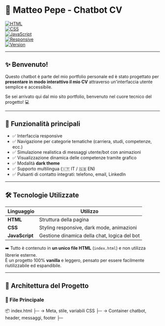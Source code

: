 # 🧠 Matteo Pepe - Chatbot CV

[![HTML](https://img.shields.io/badge/code-HTML-blue)](https://developer.mozilla.org/en-US/docs/Web/HTML)  
[![CSS](https://img.shields.io/badge/style-CSS-blueviolet)](https://developer.mozilla.org/en-US/docs/Web/CSS)  
[![JavaScript](https://img.shields.io/badge/script-JavaScript-yellow)](https://developer.mozilla.org/en-US/docs/Web/JavaScript)  
[![Responsive](https://img.shields.io/badge/UI-Responsive-informational)]()  
[![Version](https://img.shields.io/badge/version-1.0-green)]()

---

## ✨ Benvenuto!

Questo chatbot è parte del mio portfolio personale ed è stato progettato per **presentare in modo interattivo il mio CV** attraverso un'interfaccia utente semplice e accessibile.

Se sei arrivato qui dal mio sito portfolio, benvenuto nel cuore tecnico del progetto! 💻

---

## 📌 Funzionalità principali

- ✅ Interfaccia responsive  
- ✅ Navigazione per categorie tematiche (carriera, studi, competenze, ecc.)  
- ✅ Simulazione realistica di messaggi utente/bot con animazioni  
- ✅ Visualizzazione dinamica delle competenze tramite grafico  
- ✅ Modalità **dark theme**  
- ✅ Supporto multilingua (🇮🇹 IT / 🇬🇧 EN)  
- ✅ Pulsanti di contatto integrati: telefono, email, LinkedIn  

---

## 🛠️ Tecnologie Utilizzate

| Linguaggio      | Utilizzo                                         |
|-----------------|--------------------------------------------------|
| **HTML**        | Struttura della pagina                          |
| **CSS**         | Styling responsive, dark mode, animazioni       |
| **JavaScript**  | Gestione dinamica della chat, logica del bot    |

➡️ Tutto è contenuto in **un unico file HTML** (`index.html`) e non utilizza librerie esterne.  
È un progetto 100% **vanilla** e leggero, pensato per essere facilmente riutilizzabile ed espandibile.

---

## 🧩 Architettura del Progetto

### 📂 File Principale

📦 index.html
├─ <head> → Meta, stile, variabili CSS
├─ <body> → Container chatbot, header, messaggi, footer
├─ <script> → Dataset (domande/risposte) + logica bot
└─ <style> → Layout e animazioni responsive + dark theme

yaml
Copia
Modifica

---

## 🔄 Flusso di Interazione

1. All’avvio, il bot mostra un **messaggio di benvenuto**.  
2. L’utente sceglie una **categoria** (es. "Le mie competenze").  
3. Il bot mostra una serie di **domande predefinite**.  
4. Alla selezione di una domanda, viene generata una **risposta**, eventualmente con un **grafico animato** delle competenze.  
5. L’utente può tornare al **menu delle categorie** in qualsiasi momento.

---

## 🧪 Come Usarlo

### ▶️ Anteprima Live

Puoi vedere il chatbot live sul mio portfolio, oppure clonare il progetto per provarlo localmente.

### 📥 Istruzioni

1. Clona il progetto:
git clone https://github.com/tuo-username/chatbot-cv.git

yaml
Copia
Modifica
2. Apri il file `index.html` con il tuo browser.

> 💡 Tutto funziona localmente, **non è necessario alcun server**!

---

## 📷 Screenshot

### Interfaccia principale del chatbot

![Chatbot Screenshot](https://i.imgur.com/47q7655.png)

---

## 🎥 Video Demo

_Aggiungi qui un video che mostra il funzionamento del bot:_

Esempio:


yaml
Copia
Modifica

---

## 🚀 Possibili Sviluppi Futuri

- Input testuale libero dell’utente  
- Integrazione con un backend AI (es. GPT)  
- Generazione automatica del CV in PDF  
- Esperienza vocale con Web Speech API  

---

## 📬 Contatti

- 📧 Email: [matteopepe1701@gmail.com](mailto:matteopepe1701@gmail.com)  
- 📞 Telefono: +39 340 98 53 600  
- 💼 LinkedIn: [linkedin.com/in/matteo-pepe-a56477249](https://www.linkedin.com/in/matteo-pepe-a56477249/)

---

## 💬 Feedback

Hai suggerimenti o idee per migliorare il progetto?  
Apri una [Issue](https://github.com/tuo-username/chatbot-cv/issues) o scrivimi direttamente!

---

> Progetto creato con passione da **Matteo Pepe** 💙
